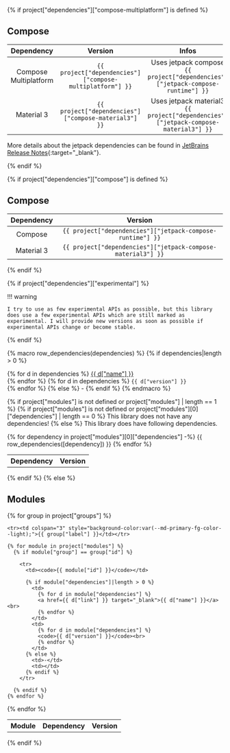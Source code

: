 {% if project["dependencies"]["compose-multiplatform"] is defined %}

## Compose

|      Dependency       |                         Version                          |                                        Infos                                        |
|:---------------------:|:--------------------------------------------------------:|:-----------------------------------------------------------------------------------:|
| Compose Multiplatform | `{{ project["dependencies"]["compose-multiplatform"] }}` |   Uses jetpack compose `{{ project["dependencies"]["jetpack-compose-runtime"] }}`   |
|      Material 3       |   `{{ project["dependencies"]["compose-material3"] }}`   | Uses jetpack material3 `{{ project["dependencies"]["jetpack-compose-material3"] }}` |

More details about the jetpack dependencies can be found in [JetBrains Release Notes](https://github.com/JetBrains/compose-multiplatform/releases){:target="_blank"}.

{% endif %}

{% if project["dependencies"]["compose"] is defined %}

## Compose

| Dependency |                           Version                            |
|:----------:|:------------------------------------------------------------:|
| Compose    |  `{{ project["dependencies"]["jetpack-compose-runtime"] }}`  |
| Material 3 | `{{ project["dependencies"]["jetpack-compose-material3"] }}` |

{% endif %}

{% if project["dependencies"]["experimental"] %}

!!! warning

    I try to use as few experimental APIs as possible, but this library does use a few experimental APIs which are still marked as experimental. I will provide new versions as soon as possible if experimental APIs change or become stable.

{% endif %}

{% macro row_dependencies(dependencies) %}
{% if dependencies|length > 0 %}
<td>
{% for d in dependencies %}
<a href={{ d["link"] }} target="_blank">{{ d["name"] }}</a><br>
{% endfor %}
</td>
<td>
{% for d in dependencies %}
<code>{{ d["version"] }}</code><br>
{% endfor %}
</td>
{% else %}
<td>-</td>
<td></td>
{% endif %}
{% endmacro %}

{% if project["modules"] is not defined or project["modules"] | length == 1 %}
{% if  project["modules"] is not defined or project["modules"][0]["dependencies"] | length == 0 %}
This library does not have any dependencies!
{% else %}
This library does have following dependencies.
<table>
  <tr>
    <th>Dependency</th>
    <th>Version</th>
  </tr>
  {% for dependency in project["modules"][0]["dependencies"] -%}
    {{ row_dependencies([dependency]) }}
  {% endfor %}
</table>
  {% endif %}
{% else %}

## Modules

<table>
  <tr>
    <th>Module</th>
    <th>Dependency</th>
    <th>Version</th>
  </tr>

{% for group in project["groups"] %}

    <tr><td colspan="3" style="background-color:var(--md-primary-fg-color--light);">{{ group["label"] }}</td></tr>

    {% for module in project["modules"] %}
      {% if module["group"] == group["id"] %}
          
        <tr>
          <td><code>{{ module["id"] }}</code></td>

          {% if module["dependencies"]|length > 0 %}
            <td>
              {% for d in module["dependencies"] %}
              <a href={{ d["link"] }} target="_blank">{{ d["name"] }}</a><br>
              {% endfor %}
            </td>
            <td>
              {% for d in module["dependencies"] %}
              <code>{{ d["version"] }}</code><br>
              {% endfor %}
            </td>
          {% else %}
            <td>-</td>
            <td></td>
          {% endif %}
        </tr>
          
      {% endif %}
    {% endfor %}

{% endfor %}

</table>

{% endif %}